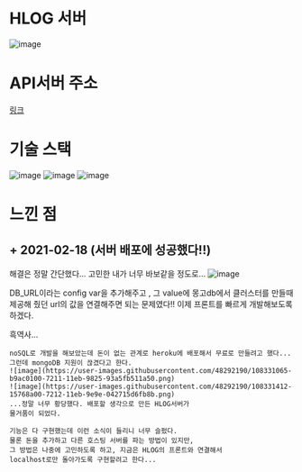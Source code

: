 # HLOG 서버

![image](https://miro.medium.com/max/600/1*LYtHnL6Qq55diP79CKlkhA.png)

# API서버 주소

[링크](https://hlog-server.herokuapp.com/api/v1)

# 기술 스택

![image](https://img.shields.io/badge/-Express-lightgrey)
![image](https://img.shields.io/badge/-MongoDB-green)
![image](https://img.shields.io/badge/-typescript-blue)

# 느낀 점

## + 2021-02-18 (서버 배포에 성공했다!!)

해결은 정말 간단했다... 고민한 내가 너무 바보같을 정도로...
![image](https://user-images.githubusercontent.com/48292190/108333113-ecef8f80-7213-11eb-86c1-a3865174a8bd.png)

DB_URL이라는 config var을 추가해주고 , 그 value에
몽고db에서 클러스터를 만들때 제공해 줬던 url의 값을 연결해주면 되는 문제였다!! 이제 프론트를 빠르게 개발해보도록 하겠다.

흑역사...

```
noSQL로 개발을 해보았는데 돈이 없는 관계로 heroku에 배포해서 무료로 만들려고 했다... 그런데 mongoDB 지원이 끊겼다고 한다.
![image](https://user-images.githubusercontent.com/48292190/108331065-b9ac0100-7211-11eb-9825-93a5fb511a50.png)
![image](https://user-images.githubusercontent.com/48292190/108331412-15768a00-7212-11eb-9e9e-042715d6fb8b.png)
...정말 너무 황당했다. 배포할 생각으로 만든 HLOG서버가
물거품이 되었다.

기능은 다 구현했는데 이런 소식이 들리니 너무 슬펐다.
물론 돈을 추가하고 다른 호스팅 서버를 파는 방법이 있지만,
그 방법은 나중에 고민하도록 하고, 지금은 HLOG의 프론트와 연결해서
localhost로만 돌아가도록 구현할려고 한다...
```

